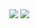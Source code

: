 <img src="https://capsule-render.vercel.app/api?type=venom&color=7ea5ac&height=150&section=header&text=Call%20me%20yuha122.&strokeWidth=1&stroke=5f848a&fontColor=ffffff&fontSize=70"/>
<img src="https://capsule-render.vercel.app/api?type=soft&color=7ea5ac&height=120&section=footer&text=2024%20yuha122%20All%20Rights%20 Reserved&&fontColor=ffffff&fontSize=50" />

